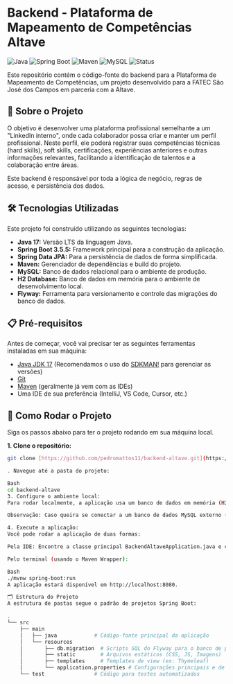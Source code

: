 # Backend - Plataforma de Mapeamento de Competências Altave

![Java](https://img.shields.io/badge/Java-17-blue?logo=java&logoColor=white)
![Spring Boot](https://img.shields.io/badge/Spring_Boot-3.5.5-brightgreen?logo=spring&logoColor=white)
![Maven](https://img.shields.io/badge/Maven-4.0.0-red?logo=apache-maven&logoColor=white)
![MySQL](https://img.shields.io/badge/MySQL-8.0-blue?logo=mysql&logoColor=white)
![Status](https://img.shields.io/badge/status-Em_Desenvolvimento-yellow)

Este repositório contém o código-fonte do backend para a Plataforma de Mapeamento de Competências, um projeto desenvolvido para a FATEC São José dos Campos em parceria com a Altave.

## 🎯 Sobre o Projeto

O objetivo é desenvolver uma plataforma profissional semelhante a um "LinkedIn interno", onde cada colaborador possa criar e manter um perfil profissional. Neste perfil, ele poderá registrar suas competências técnicas (hard skills), soft skills, certificações, experiências anteriores e outras informações relevantes, facilitando a identificação de talentos e a colaboração entre áreas.

Este backend é responsável por toda a lógica de negócio, regras de acesso, e persistência dos dados.

## 🛠️ Tecnologias Utilizadas

Este projeto foi construído utilizando as seguintes tecnologias:

* **Java 17:** Versão LTS da linguagem Java.
* **Spring Boot 3.5.5:** Framework principal para a construção da aplicação.
* **Spring Data JPA:** Para a persistência de dados de forma simplificada.
* **Maven:** Gerenciador de dependências e build do projeto.
* **MySQL:** Banco de dados relacional para o ambiente de produção.
* **H2 Database:** Banco de dados em memória para o ambiente de desenvolvimento local.
* **Flyway:** Ferramenta para versionamento e controle das migrações do banco de dados.

## 📋 Pré-requisitos

Antes de começar, você vai precisar ter as seguintes ferramentas instaladas em sua máquina:

* [Java JDK 17](https://adoptium.net/pt-BR/temurin/releases/?version=17) (Recomendamos o uso do [SDKMAN!](https://sdkman.io/) para gerenciar as versões)
* [Git](https://git-scm.com/)
* [Maven](https://maven.apache.org/) (geralmente já vem com as IDEs)
* Uma IDE de sua preferência (IntelliJ, VS Code, Cursor, etc.)

## 🚀 Como Rodar o Projeto

Siga os passos abaixo para ter o projeto rodando em sua máquina local.

**1. Clone o repositório:**
```bash
git clone [https://github.com/pedromattos11/backend-altave.git](https://github.com/pedromattos11/backend-altave.git)

. Navegue até a pasta do projeto:

Bash
cd backend-altave
3. Configure o ambiente local:
Para rodar localmente, a aplicação usa um banco de dados em memória (H2), que não exige nenhuma configuração extra. O perfil local já está configurado para usar o H2.

Observação: Caso queira se conectar a um banco de dados MySQL externo (como o do Railway), crie um arquivo application-local.properties na pasta src/main/resources e adicione suas credenciais lá. Este arquivo é ignorado pelo Git.

4. Execute a aplicação:
Você pode rodar a aplicação de duas formas:

Pela IDE: Encontre a classe principal BackendAltaveApplication.java e clique em "Run".

Pelo terminal (usando o Maven Wrapper):

Bash
./mvnw spring-boot:run
A aplicação estará disponível em http://localhost:8080.

🗂️ Estrutura do Projeto
A estrutura de pastas segue o padrão de projetos Spring Boot:

.
└── src
    ├── main
    │   ├── java            # Código-fonte principal da aplicação
    │   └── resources
    │       ├── db.migration  # Scripts SQL do Flyway para o banco de produção
    │       ├── static        # Arquivos estáticos (CSS, JS, Imagens)
    │       ├── templates     # Templates de view (ex: Thymeleaf)
    │       └── application.properties # Configurações principais e de produção
    └── test                # Código para testes automatizados
